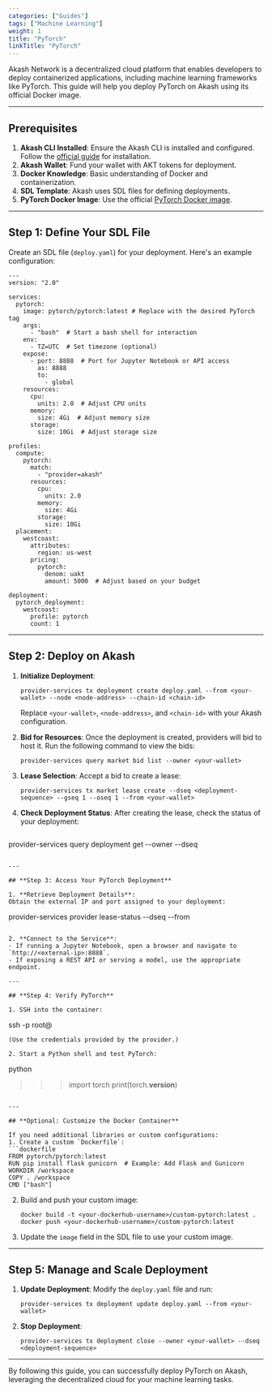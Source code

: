 ```yaml
---
categories: ["Guides"]
tags: ["Machine Learning"]
weight: 1
title: "PyTorch"
linkTitle: "PyTorch"
---
```




Akash Network is a decentralized cloud platform that enables developers to deploy containerized applications, including machine learning frameworks like PyTorch. This guide will help you deploy PyTorch on Akash using its official Docker image.

---

## **Prerequisites**
1. **Akash CLI Installed**: Ensure the Akash CLI is installed and configured. Follow the [official guide](https://docs.akash.network/) for installation.
2. **Akash Wallet**: Fund your wallet with AKT tokens for deployment.
3. **Docker Knowledge**: Basic understanding of Docker and containerization.
4. **SDL Template**: Akash uses SDL files for defining deployments.
5. **PyTorch Docker Image**: Use the official [PyTorch Docker image](https://hub.docker.com/r/pytorch/pytorch).

---

## **Step 1: Define Your SDL File**

Create an SDL file (`deploy.yaml`) for your deployment. Here's an example configuration:

```
---
version: "2.0"

services:
  pytorch:
    image: pytorch/pytorch:latest # Replace with the desired PyTorch tag
    args:
      - "bash"  # Start a bash shell for interaction
    env:
      - TZ=UTC  # Set timezone (optional)
    expose:
      - port: 8888  # Port for Jupyter Notebook or API access
        as: 8888
        to:
          - global
    resources:
      cpu:
        units: 2.0  # Adjust CPU units
      memory:
        size: 4Gi  # Adjust memory size
      storage:
        size: 10Gi  # Adjust storage size

profiles:
  compute:
    pytorch:
      match:
        - "provider=akash"
      resources:
        cpu:
          units: 2.0
        memory:
          size: 4Gi
        storage:
          size: 10Gi
  placement:
    westcoast:
      attributes:
        region: us-west
      pricing:
        pytorch:
          denom: uakt
          amount: 5000  # Adjust based on your budget

deployment:
  pytorch_deployment:
    westcoast:
      profile: pytorch
      count: 1
```

---

## **Step 2: Deploy on Akash**

1. **Initialize Deployment**:
   ```
   provider-services tx deployment create deploy.yaml --from <your-wallet> --node <node-address> --chain-id <chain-id>
   ```
   Replace `<your-wallet>`, `<node-address>`, and `<chain-id>` with your Akash configuration.

2. **Bid for Resources**:
   Once the deployment is created, providers will bid to host it. Run the following command to view the bids:
   ```
   provider-services query market bid list --owner <your-wallet>
   ```

3. **Lease Selection**:
   Accept a bid to create a lease:
   ```
   provider-services tx market lease create --dseq <deployment-sequence> --gseq 1 --oseq 1 --from <your-wallet>
   ```

4. **Check Deployment Status**:
   After creating the lease, check the status of your deployment:
   ```
  provider-services  query deployment get --owner <your-wallet> --dseq <deployment-sequence>
   ```

---

## **Step 3: Access Your PyTorch Deployment**

1. **Retrieve Deployment Details**:
   Obtain the external IP and port assigned to your deployment:
   ```
   provider-services provider lease-status --dseq <deployment-sequence> --from <your-wallet>
   ```

2. **Connect to the Service**:
   - If running a Jupyter Notebook, open a browser and navigate to `http://<external-ip>:8888`.
   - If exposing a REST API or serving a model, use the appropriate endpoint.

---

## **Step 4: Verify PyTorch**

1. SSH into the container:
   ```
   ssh -p <port> root@<external-ip>
   ```
   (Use the credentials provided by the provider.)

2. Start a Python shell and test PyTorch:
   ```
   python
   >>> import torch
   >>> print(torch.__version__)
   ```

---

## **Optional: Customize the Docker Container**

If you need additional libraries or custom configurations:
1. Create a custom `Dockerfile`:
   ```dockerfile
   FROM pytorch/pytorch:latest
   RUN pip install flask gunicorn  # Example: Add Flask and Gunicorn
   WORKDIR /workspace
   COPY . /workspace
   CMD ["bash"]
   ```

2. Build and push your custom image:
   ```
   docker build -t <your-dockerhub-username>/custom-pytorch:latest .
   docker push <your-dockerhub-username>/custom-pytorch:latest
   ```

3. Update the `image` field in the SDL file to use your custom image.

---

## **Step 5: Manage and Scale Deployment**

1. **Update Deployment**:
   Modify the `deploy.yaml` file and run:
   ```
   provider-services tx deployment update deploy.yaml --from <your-wallet>
   ```

2. **Stop Deployment**:
   ```
   provider-services tx deployment close --owner <your-wallet> --dseq <deployment-sequence>
   ```

---

By following this guide, you can successfully deploy PyTorch on Akash, leveraging the decentralized cloud for your machine learning tasks.